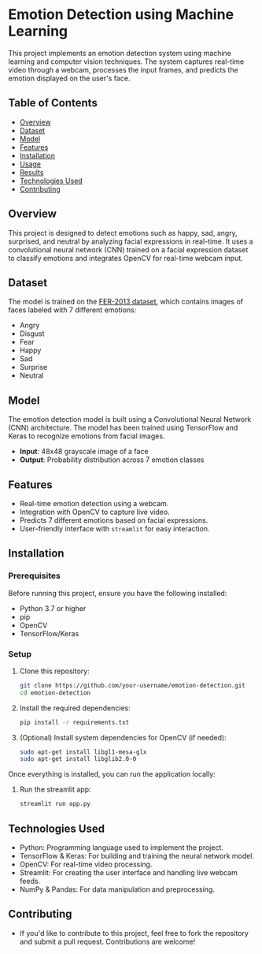 # Emotion Detection using Machine Learning

This project implements an emotion detection system using machine learning and computer vision techniques. The system captures real-time video through a webcam, processes the input frames, and predicts the emotion displayed on the user's face.

## Table of Contents
- [Overview](#overview)
- [Dataset](#dataset)
- [Model](#model)
- [Features](#features)
- [Installation](#installation)
- [Usage](#usage)
- [Results](#results)
- [Technologies Used](#technologies-used)
- [Contributing](#contributing)

## Overview

This project is designed to detect emotions such as happy, sad, angry, surprised, and neutral by analyzing facial expressions in real-time. It uses a convolutional neural network (CNN) trained on a facial expression dataset to classify emotions and integrates OpenCV for real-time webcam input.

## Dataset

The model is trained on the [FER-2013 dataset](https://www.kaggle.com/msambare/fer2013), which contains images of faces labeled with 7 different emotions:
- Angry
- Disgust
- Fear
- Happy
- Sad
- Surprise
- Neutral

## Model

The emotion detection model is built using a Convolutional Neural Network (CNN) architecture. The model has been trained using TensorFlow and Keras to recognize emotions from facial images.

- **Input**: 48x48 grayscale image of a face
- **Output**: Probability distribution across 7 emotion classes

## Features

- Real-time emotion detection using a webcam.
- Integration with OpenCV to capture live video.
- Predicts 7 different emotions based on facial expressions.
- User-friendly interface with `streamlit` for easy interaction.
  
## Installation

### Prerequisites

Before running this project, ensure you have the following installed:

- Python 3.7 or higher
- pip
- OpenCV
- TensorFlow/Keras

### Setup

1. Clone this repository:
   ```bash
   git clone https://github.com/your-username/emotion-detection.git
   cd emotion-detection

2. Install the required dependencies:
   ```bash
   pip install -r requirements.txt

3. (Optional) Install system dependencies for OpenCV (if needed):
   ```bash
   sudo apt-get install libgl1-mesa-glx
   sudo apt-get install libglib2.0-0

Once everything is installed, you can run the application locally:

1. Run the streamlit app:
   ```bash
   streamlit run app.py


## Technologies Used

- Python: Programming language used to implement the project.
- TensorFlow & Keras: For building and training the neural network model.
- OpenCV: For real-time video processing.
- Streamlit: For creating the user interface and handling live webcam feeds.
- NumPy & Pandas: For data manipulation and preprocessing.


## Contributing
- If you'd like to contribute to this project, feel free to fork the repository and submit a pull request. Contributions are welcome!
